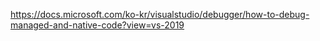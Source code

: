 https://docs.microsoft.com/ko-kr/visualstudio/debugger/how-to-debug-managed-and-native-code?view=vs-2019